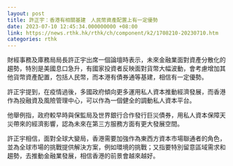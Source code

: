 ```yaml
---
layout: post
title: 許正宇：香港有相關基建　人民幣資產配置上有一定優勢
date: 2023-07-10 12:45:34.000000000 +08:00
link: https://news.rthk.hk/rthk/ch/component/k2/1708210-20230710.htm
categories: rthk
---
```


財經事務及庫務局局長許正宇出席一個論壇時表示，未來金融業面對資產分散化的趨勢，特別是美國息口急升，有國家投資者反映面對貨幣大幅波動，會考慮增加其他貨幣資產配置，包括人民幣，而本港有債券通等基建，相信有一定優勢。

許正宇提到，在疫情過後，多國政府傾向更多運用私人資本推動經濟發展，而香港作為投融資及風險管理中心，可以作為一個健全的調動私人資本平台。

他舉例指，政府較早時與保監局及世界銀行合作發行巨災債券，用私人資本保障天災帶來的經濟影響，認為未來在第三方服務方面有更大發展空間。

許正宇相信，面對全球大變局，香港需要加強作為東西方資本市場聯通者的角色，並為全球市場的挑戰提供解決方案，例如環境的挑戰；又指要特別留意區域需求和趨勢，去推動金融業發展，相信香港的前景會越來越好。
